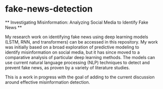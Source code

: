 # fake-news-detection
** Investigating Misinformation: Analyzing Social Media to Identify Fake News **

My research work on identifying fake news using deep learning models (LSTM, RNN, and transformers) can be accessed in this repository. My work was initially based on a broad exploration of predictive modeling to identify misinformation on social media, but it has since moved to a comparative analysis of particular deep learning methods. The models can use current natural language processing (NLP) techniques to detect and prevent fake news, as proven by a variety of literature studies. 

This is a work in progress with the goal of adding to the current discussion around effective misinformation detection.
